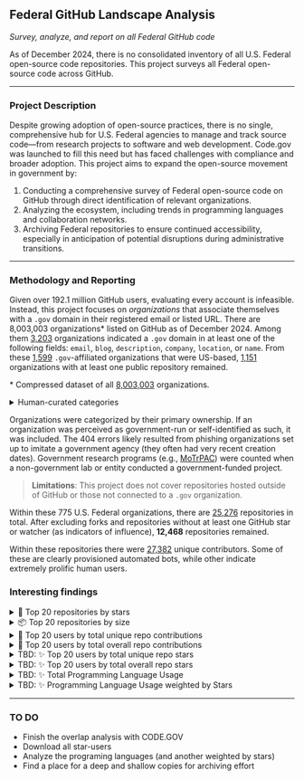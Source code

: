 ## Federal GitHub Landscape Analysis

_Survey, analyze, and report on all Federal GitHub code_

As of December 2024, there is no consolidated inventory of all U.S. Federal open-source code repositories. This project surveys all Federal open-source code across GitHub.

---

### Project Description

Despite growing adoption of open-source practices, there is no single, comprehensive hub for U.S. Federal agencies to manage and track source code—from research projects to software and web development. Code.gov was launched to fill this need but has faced challenges with compliance and broader adoption. This project aims to expand the open-source movement in government by:

1. Conducting a comprehensive survey of Federal open-source code on GitHub through direct identification of relevant organizations.  
2. Analyzing the ecosystem, including trends in programming languages and collaboration networks.  
3. Archiving Federal repositories to ensure continued accessibility, especially in anticipation of potential disruptions during administrative transitions.

---

### Methodology and Reporting

Given over 192.1 million GitHub users, evaluating every account is infeasible. Instead, this project focuses on _organizations_ that associate themselves with a `.gov` domain in their registered email or listed URL.
There are 8,003,003 organizations\* listed on GitHub as of December 2024. Among them [3,203](src/data/raw_extracted_govs.csv) organizations indicated a `.gov` domain in at least one of the following fields: `email`, `blog`, `description`, `company`, `location`, or `name`. From these [1,599](src/data/US_filtered_govs.csv) `.gov`-affiliated organizations that were US-based, [1,151](src/data/US_curated_govs.csv) organizations with at least one public repository remained.

\* Compressed dataset of all [8,003,003](src/data/raw_all_organizations.csv.tar.bz2) organizations.

<details>
<summary>Human-curated categories</summary>

| **Category**                  | **Count** |
|-------------------------------|-----------|
| US Federal                    | 775       |
| US State or Local             | 293       |
| Not Gov (false positive)      | 53        |
| 404 (deleted by GitHub)       | 23        |
| Tribal                        | 5         |
| Hybrid-Gov Research Program   | 2         |

</details>

Organizations were categorized by their primary ownership. If an organization was perceived as government-run or self-identified as such, it was included. The 404 errors likely resulted from phishing organizations set up to imitate a government agency (they often had very recent creation dates). Government research programs (e.g., [MoTrPAC](https://github.com/MoTrPAC)) were counted when a non-government lab or entity conducted a government-funded project.

> **Limitations**: This project does not cover repositories hosted outside of GitHub or those not connected to a `.gov` organization.

Within these 775 U.S. Federal organizations, there are [25,276](src/data/repos_by_cumulative_popularity.csv) repositories in total. After excluding forks and repositories without at least one GitHub star or watcher (as indicators of influence), **12,468** repositories remained.

Within these repositories there were [27,382](src/data/users_by_repo_contributions.csv) unique contributors. Some of these are clearly provisioned automated bots, while other indicate extremely prolific human users.

### Interesting findings

<details>
<summary>🌟 Top 20 repositories by stars</summary>

| Repository                                                                                       | Description                                                                                                              | Size    | Stars | Language   |
|--------------------------------------------------------------------------------------------------|--------------------------------------------------------------------------------------------------------------------------|---------|-------|------------|
| [NationalSecurityAgency/ghidra](https://github.com/NationalSecurityAgency/ghidra)               | Ghidra is a software reverse engineering (SRE) framework                                                                 | 374316  | 52552 | Java       |
| [nasa/openmct](https://github.com/nasa/openmct)                                                 | A web based mission control framework.                                                                                  | 85348   | 12105 | JavaScript |
| [nasa/fprime](https://github.com/nasa/fprime)                                                   | F´ - A flight software and embedded systems framework                                                                   | 437745  | 10118 | C++        |
| [nasa-jpl/open-source-rover](https://github.com/nasa-jpl/open-source-rover)                     | A build-it-yourself, 6-wheel rover based on the rovers on Mars!                                                         | 3019978 | 8644  | Prolog     |
| [uswds/uswds](https://github.com/uswds/uswds)                                                   | The U.S. Web Design System helps the federal government build fast, accessible, mobile-friendly websites.               | 172115  | 6839  | SCSS       |
| [uswds/public-sans](https://github.com/uswds/public-sans)                                       | A strong, neutral, principles-driven, open source typeface for text or display                                          | 401514  | 4497  | HTML       |
| [WhiteHouse/api-standards](https://github.com/WhiteHouse/api-standards)                         |                                                                                                                          | 599     | 3086  |            |
| [nasa/NASA-3D-Resources](https://github.com/nasa/NASA-3D-Resources)                             | Here you'll find a growing collection of 3D models, textures, and images from inside NASA.                              | 4154815 | 3044  |            |
| [NASA-SW-VnV/ikos](https://github.com/NASA-SW-VnV/ikos)                                         | Static analyzer for C/C++ based on the theory of Abstract Interpretation.                                               | 5280    | 2759  | C++        |
| [cisagov/RedEye](https://github.com/cisagov/RedEye)                                             | RedEye is a visual analytic tool supporting Red & Blue Team operations                                                  | 16705   | 2678  | TypeScript |
| [GSA/data](https://github.com/GSA/data)                                                         | Assorted data from the General Services Administration.                                                                 | 11381   | 2119  | HTML       |
| [kokkos/kokkos](https://github.com/kokkos/kokkos)                                               | Kokkos C++ Performance Portability Programming Ecosystem: The Programming Model - Parallel Execution and Memory Abstraction | 35390   | 2037  | C++        |
| [NREL/api-umbrella](https://github.com/NREL/api-umbrella)                                       | Open source API management platform                                                                                     | 30654   | 2032  | Ruby       |
| [cisagov/Malcolm](https://github.com/cisagov/Malcolm)                                           | Malcolm is a powerful, easily deployable network traffic analysis tool suite for full packet capture artifacts (PCAP files), Zeek logs and Suricata alerts. | 189179  | 2002  | Python     |
| [GSA/datagov-wptheme](https://github.com/GSA/datagov-wptheme)                                   | Data.gov WordPress Theme (obsolete)                                                                                     | 17512   | 1882  | JavaScript |
| [cisagov/ScubaGear](https://github.com/cisagov/ScubaGear)                                       | Automation to assess the state of your M365 tenant against CISA's baselines                                             | 31308   | 1847  | PowerShell |
| [usnistgov/macos_security](https://github.com/usnistgov/macos_security)                         | macOS Security Compliance Project                                                                                       | 6685    | 1826  | YAML       |
| [idaholab/moose](https://github.com/idaholab/moose)                                             | Multiphysics Object Oriented Simulation Environment                                                                     | 577167  | 1795  | C++        |
| [NASA-AMMOS/3DTilesRendererJS](https://github.com/NASA-AMMOS/3DTilesRendererJS)                 | Renderer for 3D Tiles in Javascript using three.js                                                                      | 55389   | 1651  | JavaScript |
| [cisagov/cset](https://github.com/cisagov/cset)                                                 | Cybersecurity Evaluation Tool                                                                                           | 2185716 | 1474  | TSQL       |
</details>

<details>
<summary>📦 Top 20 repositories by size</summary>

| Repository                                                                                                         | Description                                                                                                                                                                                                                                      | Size      | Stargazers Count | Language          |
|-------------------------------------------------------------------------------------------------------------------|--------------------------------------------------------------------------------------------------------------------------------------------------------------------------------------------------------------------------------------------------|-----------|------------------|-------------------|
| [CROCUS-Urban/instrument-cookbooks](https://github.com/CROCUS-Urban/instrument-cookbooks/)                        | Instrumentation and Data Exploration                                                                                                                                                                                                           | 89241701  | 1                | Jupyter Notebook |
| [usnistgov/frvt](https://github.com/usnistgov/frvt/)                                                              | Repository for the Face Recognition Vendor Test (FRVT)                                                                                                                                                                                         | 27115423  | 267              | C++              |
| [CDCgov/spheres-auspice-data](https://github.com/CDCgov/spheres-auspice-data/)                                    | Data for the SPHERES Auspice site                                                                                                                                                                                                              | 22846208  | 2                | NaN              |
| [NEI-LSR/fMRI-Stimuli](https://github.com/NEI-LSR/fMRI-Stimuli/)                                                  | Psychtoolbox Scripts for fMRI Presentation                                                                                                                                                                                                     | 22705702  | 4                | MATLAB           |
| [NEFSC/NEFSC-illex_indicator_viewer](https://github.com/NEFSC/NEFSC-illex_indicator_viewer/)                      | NaN                                                                                                                                                                                                                                            | 13918749  | 4                | HTML             |
| [CDCgov/covid19-forecast-hub-archive-fork](https://github.com/CDCgov/covid19-forecast-hub-archive-fork/)          | Projections of COVID-19, in standardized format                                                                                                                                                                                                | 13748704  | 0                | Jupyter Notebook |
| [HistoryAtState/frus](https://github.com/HistoryAtState/frus/)                                                    | Foreign Relations of the United States - TEI XML source files                                                                                                                                                                                  | 13365003  | 36               | XSLT             |
| [COVID19PVI/data](https://github.com/COVID19PVI/data/)                                                            | This is the public data repository for the COVID-19 Pandemic Vulnerability Index (PVI) Dashboard.                                                                                                                                              | 12367838  | 24               | NaN              |
| [idaholab/repository-statistics](https://github.com/idaholab/repository-statistics/)                              | Tracking repository statistics over time for projects on GitHub under IdahoLab, IdahoLabResearch and IdahoLabUnsupported.                                                                                                                      | 11804873  | 1                | HTML             |
| [sPHENIX-Collaboration/QA-gallery](https://github.com/sPHENIX-Collaboration/QA-gallery/)                          | Plotting macro and result gallery for standardized QA plots                                                                                                                                                                                    | 11319893  | 0                | C                |
| [department-of-veterans-affairs/va.gov-team](https://github.com/department-of-veterans-affairs/va.gov-team/)      | Public resources for building on and in support of VA.gov. Visit complete Knowledge Hub:                                                                                                                                                        | 11154768  | 285              | HTML             |
| [lanl-ocs/laghos-sample-dataset](https://github.com/lanl-ocs/laghos-sample-dataset/)                              | Sample Laghos dataset for system prototyping and benchmarking                                                                                                                                                                                  | 10230034  | 2                | NaN              |
| [nasa/CFS-101](https://github.com/nasa/CFS-101/)                                                                  | NaN                                                                                                                                                                                                                                            | 9550757   | 78               | NaN              |
| [NREL/BESTEST-GSR-ARCHIVE](https://github.com/NREL/BESTEST-GSR-ARCHIVE/)                                          | Building Energy Simulation Test - Generation Simulation and Reporting (BESTEST-GSR)                                                                                                                                                            | 8831271   | 13               | Ruby             |
| [IMMM-SFA/IM3_WECC](https://github.com/IMMM-SFA/IM3_WECC/)                                                        | Open source WECC model for IM3                                                                                                                                                                                                                 | 6864481   | 2                | Python           |
| [GEOS-ESM/MAPL](https://github.com/GEOS-ESM/MAPL/)                                                                | MAPL is a foundation layer of the GEOS architecture, whose original purpose is to supplement the Earth System Modeling Framework (ESMF)                                                                                                        | 6664730   | 24               | Fortran          |
| [USEPA/national-surface-water-quality-survey](https://github.com/USEPA/national-surface-water-quality-survey/)    | NaN                                                                                                                                                                                                                                            | 6201917   | 0                | NaN              |
| [CBIIT/national-biomedical-image-archive](https://github.com/CBIIT/national-biomedical-image-archive/)            | The National Biomedical Imaging Archive (NBIA) is a free and open source service and software application that enables users to securely store, search, and download diagnostic medical images, providing a searchable national repository.       | 5975570   | 2                | Java             |
| [NCIP/national-biomedical-image-archive](https://github.com/NCIP/national-biomedical-image-archive/)              | The National Biomedical Imaging Archive (NBIA) is a free and open source service and software application that enables users to securely store, search, and download diagnostic medical images, providing a searchable national repository.       | 5946406   | 27               | Java             |
| [CBIIT/OpenPedCan-analysis](https://github.com/CBIIT/OpenPedCan-analysis/)                                        | NaN                                                                                                                                                                                                                                            | NaN       | NaN              | NaN              |


</details>


<details>
<summary>🔧 Top 20 users by total unique repo contributions</summary>

| Username                                               | Unique Repos | Total Contributions |
|--------------------------------------------------------|--------------|----------------------|
| [dependabot[bot]](https://github.com/dependabot)       | 1306         | 30723               |
| [jsf9k](https://github.com/jsf9k/)                     | 310          | 69911               |
| [felddy](https://github.com/felddy/)                   | 303          | 30348               |
| [mcdonnnj](https://github.com/mcdonnnj/)               | 296          | 107597              |
| [dav3r](https://github.com/dav3r/)                     | 293          | 14476               |
| [hillaryj](https://github.com/hillaryj/)               | 276          | 1360                |
| [jmorrowomni](https://github.com/jmorrowomni/)         | 240          | 3541                |
| [jasonodoom](https://github.com/jasonodoom/)           | 233          | 6899                |
| [arcsector](https://github.com/arcsector/)             | 231          | 248                 |
| [michaelsaki](https://github.com/michaelsaki/)         | 198          | 6360                |
| [afeld](https://github.com/afeld/)                     | 193          | 7654                |
| [github-actions[bot]](https://github.com/github)       | 147          | 11437               |
| [konklone](https://github.com/konklone/)               | 146          | 5505                |
| [snyk-bot](https://github.com/snyk-bot/)               | 138          | 1097                |
| [gbinal](https://github.com/gbinal/)                   | 135          | 6432                |
| [adborden](https://github.com/adborden/)               | 119          | 3305                |
| [mogul](https://github.com/mogul/)                     | 118          | 3121                |
| [jmcarp](https://github.com/jmcarp/)                   | 96           | 5236                |
| [apburnes](https://github.com/apburnes/)               | 94           | 1926                |
| [wslack](https://github.com/wslack/)                   | 91           | 2302                |
</details>


<details>
<summary>🔧 Top 20 users by total overall repo contributions</summary>

| Username                                               | Unique Repos | Total Contributions |
|--------------------------------------------------------|--------------|----------------------|
| [actions-user](https://github.com/actions-user/)       | 38           | 369641              |
| [mcdonnnj](https://github.com/mcdonnnj/)               | 296          | 107597              |
| [lattner](https://github.com/lattner/)                 | 4            | 94479               |
| [nrel-bot-3](https://github.com/nrel-bot-3/)           | 1            | 73117               |
| [nrel-bot-2](https://github.com/nrel-bot-2/)           | 1            | 70656               |
| [jsf9k](https://github.com/jsf9k/)                     | 310          | 69911               |
| [nrel-bot](https://github.com/nrel-bot/)               | 1            | 53470               |
| [matsapps](https://github.com/matsapps/)               | 1            | 32610               |
| [dependabot[bot]](https://github.com/dependabot)       | 1306         | 30723               |
| [nrel-bot-2b](https://github.com/nrel-bot-2b/)         | 1            | 30658               |
| [nrel-bot-2c](https://github.com/nrel-bot-2c/)         | 1            | 30539               |
| [felddy](https://github.com/felddy/)                   | 303          | 30348               |
| [alchemistmatt](https://github.com/alchemistmatt/)     | 82           | 27713               |
| [topperc](https://github.com/topperc/)                 | 3            | 25859               |
| [RKSimon](https://github.com/RKSimon/)                 | 3            | 22505               |
| [BarrySmith](https://github.com/BarrySmith/)           | 5            | 22006               |
| [espindola](https://github.com/espindola/)             | 3            | 20191               |
| [balay](https://github.com/balay/)                     | 6            | 19960               |
| [tkremenek](https://github.com/tkremenek/)             | 3            | 18322               |
| [shorowit](https://github.com/shorowit/)               | 15           | 17545               |

</details>

<details>
<summary>TBD: ✨ Top 20 users by total unique repo stars</summary>
</details>

<details>
<summary>TBD: ✨ Top 20 users by total overall repo stars</summary>
</details>

<details>
<summary>TBD: ✨ Total Programming Language Usage</summary>
</details>

<details>
<summary>TBD: ✨ Programming Language Usage weighted by Stars </summary>
</details>



---

### TO DO

- Finish the overlap analysis with CODE.GOV
- Download all star-users
- Analyze the programing languages (and another weighted by stars)
- Find a place for a deep and shallow copies for archiving effort
